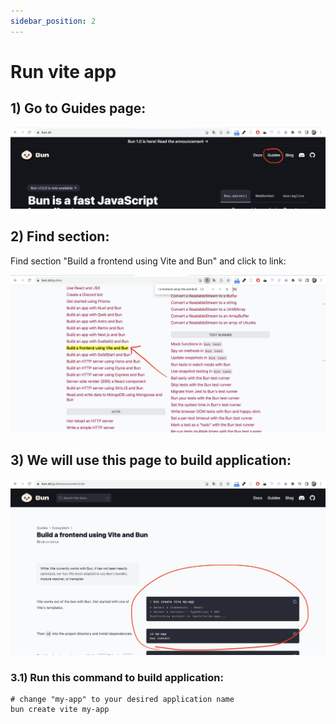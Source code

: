 ```yaml
---
sidebar_position: 2
---
```


# Run vite app

## 1) Go to Guides page:

![Guides link](./img/guides-link.png)


## 2) Find section:

Find section "Build a frontend using Vite and Bun" and click to link:

![Guides link](./img/guides-marked-link.png)

## 3) We will use this page to build application:

![Guides link](./img/build-vite-app-docs.png)

### 3.1) Run this command to build application:

```
# change "my-app" to your desired application name
bun create vite my-app
```